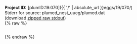 **Project ID:** [plumID:19.070]({{ '/' | absolute_url }}eggs/19/070/)  
Stderr for source:  plumed_nest_uucg/plumed.dat   
(download [zipped raw stdout](plumed.dat.plumed.stdout.txt.zip))  
{% raw %}
<pre>
</pre>
{% endraw %}

